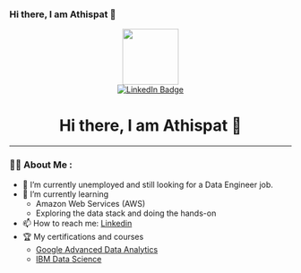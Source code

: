 ### Hi there, I am Athispat 👋

<!--
**atpluem/atpluem** is a ✨ _special_ ✨ repository because its `README.md` (this file) appears on your GitHub profile.

Here are some ideas to get you started:

- 🔭 I’m currently working on ...
- 🌱 I’m currently learning ...
- 👯 I’m looking to collaborate on ...
- 🤔 I’m looking for help with ...
- 💬 Ask me about ...
- 📫 How to reach me: ...
- 😄 Pronouns: ...
- ⚡ Fun fact: ...
-->
<div id="header" align="center">
  <img src="https://media.giphy.com/media/bGgsc5mWoryfgKBx1u/giphy.gif" width="100"/>
  <div id="badges">
    <a href="https://www.linkedin.com/in/athispat-p/">
      <img src="https://img.shields.io/badge/LinkedIn-blue?style=for-the-badge&logo=linkedin&logoColor=white" alt="LinkedIn Badge"/>
    </a>
  </div>
  <img src="https://komarev.com/ghpvc/?username=atpluem&style=flat-square&color=blue" alt=""/>
  <h1> Hi there, I am Athispat 👋 </h1>
</div>

---

### :man_technologist: About Me :

- 🔭 I’m currently unemployed and still looking for a Data Engineer job.
- 🌱 I’m currently learning
  - Amazon Web Services (AWS)
  - Exploring the data stack and doing the hands-on
- 📫 How to reach me: [Linkedin](https://www.linkedin.com/in/athispat-p/)
- 🏆 My certifications and courses
  - [Google Advanced Data Analytics](https://coursera.org/verify/professional-cert/TY93D9DR6FC9)
  - [IBM Data Science](https://coursera.org/verify/professional-cert/SR2X8CLFGWLN)
